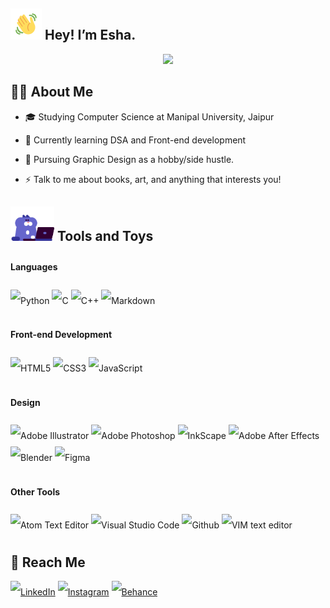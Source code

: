 ## <a href="https://tenor.com/view/elsalla-gif-19369358"><img src="resources/wave-tenor.gif" alt="hand-wave" width="50"/></a> Hey! I’m Esha.
<div align="center">
<img src="https://readme-typing-svg.herokuapp.com?font=monospace&color=FFF923&size=35&center=true&vCenter=true&multiline=false&width=750&height=180&lines=Make+the+plan.;Execute+the+plan.;Expect+the+plan+to+go+off+the+rails.;Throw+away+the+plan.">
</div>


## 👩‍💻 About Me

- 🎓 Studying Computer Science at Manipal University, Jaipur  

- 🌱 Currently learning DSA and Front-end development
- 🔭 Pursuing Graphic Design as a hobby/side hustle.
- ⚡ Talk to me about books, art, and anything that interests you!


##  <a href="https://tenor.com/view/the-loveable-zoo-cat-purple-laptop-busy-gif-14467181"><img src="resources/typing-tenor.gif" alt="cat typing gif" width="70"/></a> Tools and Toys

<div style="line-height:250%">

#### Languages
<img alt="Python" src="https://img.shields.io/badge/python-%2314354C.svg?style=for-the-badge&logo=python&logoColor=white"/>
<img alt="C" src="https://img.shields.io/badge/c-%2300599C.svg?style=for-the-badge&logo=c&logoColor=white"/>
<img alt="C++" src="https://img.shields.io/badge/c++-%2300599C.svg?style=for-the-badge&logo=c%2B%2B&logoColor=white"/>
<img alt="Markdown" src="https://img.shields.io/badge/markdown-%23000000.svg?style=for-the-badge&logo=markdown&logoColor=white"/>

#### Front-end Development
<img alt="HTML5" src="https://img.shields.io/badge/html5-%23E34F26.svg?style=for-the-badge&logo=html5&logoColor=white"/>
<img alt="CSS3" src="https://img.shields.io/badge/css3-%231572B6.svg?style=for-the-badge&logo=css3&logoColor=white"/>
<img alt="JavaScript" src="https://img.shields.io/badge/javascript-%23323330.svg?style=for-the-badge&logo=javascript&logoColor=%23F7DF1E"/>

#### Design
<img alt="Adobe Illustrator" src="https://img.shields.io/badge/adobeillustrator-%23FF9A00.svg?style=for-the-badge&logo=adobeillustrator&logoColor=white"/>
<img alt="Adobe Photoshop" src="https://img.shields.io/badge/adobephotoshop-%2331A8FF.svg?style=for-the-badge&logo=adobephotoshop&logoColor=white"/>
<img alt="InkScape" src="https://img.shields.io/badge/Inkscape-000000?style=for-the-badge&logo=Inkscape&logoColor=white">
<img alt="Adobe After Effects" src="https://img.shields.io/badge/Adobe-After%20Effects-CF96FD?style=for-the-badge&logo=Adobe-After-Effects&labelColor=393665&logoWidth=15"/>
<img alt="Blender" src="https://img.shields.io/badge/blender-%23F5792A.svg?style=for-the-badge&logo=blender&logoColor=white"/>
<img alt="Figma" src="https://img.shields.io/badge/figma-%23F24E1E.svg?style=for-the-badge&logo=figma&logoColor=white"/>

#### Other Tools
<img alt="Atom Text Editor" src="https://img.shields.io/badge/Atom-66595C?style=for-the-badge&logo=Atom&logoColor=white">
<img alt="Visual Studio Code" src="https://img.shields.io/badge/Visual_Studio_Code-0078D4?style=for-the-badge&logo=visual%20studio%20code&logoColor=white">
<img alt="Github" src="https://img.shields.io/badge/Ubuntu-E95420?style=for-the-badge&logo=ubuntu&logoColor=white">
<img alt="VIM text editor" src="https://img.shields.io/badge/VIM-%2311AB00.svg?&style=for-the-badge&logo=vim&logoColor=white">

</div>

## 💬 Reach Me
<div style="line-height:250%">
<a href="https://www.linkedin.com/in/esha-baweja-2436591b8/"><img alt="LinkedIn" src="https://img.shields.io/badge/LinkedIn-0077B5?style=for-the-badge&logo=linkedin&logoColor=white"></a>
<a href="https://www.instagram.com/i_did_not_think_this_through/"><img alt="Instagram" src="https://img.shields.io/badge/Instagram-E4405F?style=for-the-badge&logo=instagram&logoColor=white"></a>
<a href="https://www.behance.net/eshabaweja"><img alt="Behance" src="https://img.shields.io/badge/-Behance-blue?style=for-the-badge&logo=behance&logoColor=white"></a>
</div>

